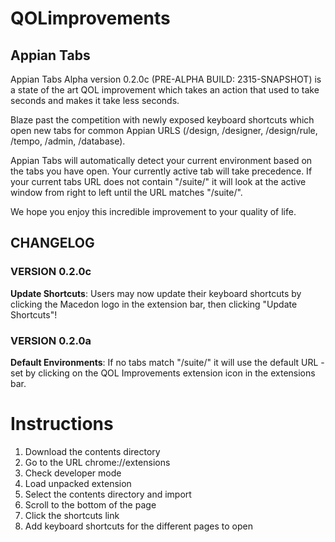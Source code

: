 # QOLimprovements
## Appian Tabs
Appian Tabs Alpha version 0.2.0c (PRE-ALPHA BUILD: 2315-SNAPSHOT) is a state of the art QOL improvement which takes an action that used to take seconds and makes it take less seconds. 

Blaze past the competition with newly exposed keyboard shortcuts which open new tabs for common Appian URLS (/design, /designer, /design/rule, /tempo, /admin, /database).

Appian Tabs will automatically detect your current environment based on the tabs you have open. Your currently active tab will take precedence. If your current tabs URL does not contain "/suite/" it will look at the active window from right to left until the URL matches "/suite/".

We hope you enjoy this incredible improvement to your quality of life.
## CHANGELOG
### VERSION 0.2.0c
**Update Shortcuts**: Users may now update their keyboard shortcuts by clicking the Macedon logo in the extension bar, then clicking "Update Shortcuts"!
### VERSION 0.2.0a
**Default Environments**: If no tabs match "/suite/" it will use the default URL - set by clicking on the QOL Improvements extension icon in the extensions bar.

# Instructions
1. Download the contents directory
2. Go to the URL chrome://extensions
3. Check developer mode
4. Load unpacked extension
5. Select the contents directory and import
6. Scroll to the bottom of the page
7. Click the shortcuts link
8. Add keyboard shortcuts for the different pages to open
